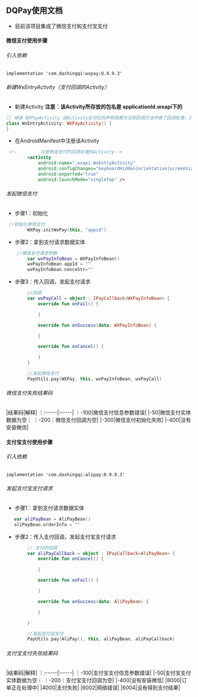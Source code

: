 ## DQPay使用文档
- 目前该项目集成了微信支付和支付宝支付

#### 微信支付使用步骤
###### 引入依赖
```
implementation 'com.dashingqi:wxpay:0.9.9.3'
```
###### 新建WxEntryActivity（支付回调的Activity）
- 新建Activity
**注意：该Activity所存放的包名是 applicationId.wxapi下的**
```kotlin
// 继承 WXPayActivity 该Activity在对应的声明周期方法和回调方法中做了回调处理，只需继承即可不用做其他处理
class WxEntryActivity: WXPayActivity() {
}
```
- 在AndroidManifest中注册该Activity
```xml
 <!--        注册微信支付的回调处理的Activity-->
        <activity
            android:name=".wxapi.WxEntryActivity"
            android:configChanges="keyboardHidden|orientation|screenSize"
            android:exported="true"
            android:launchMode="singleTop" />
```
###### 发起微信支付
- 步骤1：初始化
```kotlin
 //初始化微信支付
        WXPay.initWxPay(this, "appid")
```
- 步骤2：拿到支付请求数据实体
```kotlin
    //微信支付请求参数
        var wxPayInfoBean = WXPayInfoBean()
        wxPayInfoBean.appId = ""
        wxPayInfoBean.nonceStr=""
```
- 步骤3：传入回调，发起支付请求
```kotlin
        //回调
        var wxPayCall = object : IPayCallback<WXPayInfoBean> {
            override fun onFail() {

            }

            override fun onSuccess(data: WXPayInfoBean) {

            }

            override fun onCancel() {

            }
        }

        //发起微信支付
        PayUtils.pay(WXPay, this, wxPayInfoBean, wxPayCall)

```
###### 微信支付失败结果码
|结果码|解释|
｜:-----|:-----|
｜-100|微信支付信息参数错误|
|-50|微信支付实体数据为空｜
｜-200｜微信支付回调为空|
|-300|微信支付初始化失败|
|-400|没有安装微信|
#### 支付宝支付使用步骤

###### 引入依赖
```
implementation 'com.dashingqi:alipay:0.9.9.3'
```
###### 发起支付宝支付请求
- 步骤1：拿到支付请求数据实体
```kotlin
   var aliPayBean = AliPayBean()
   aliPayBean.orderInfo = ""
```
- 步骤2：传入支付回调，发起支付宝支付请求
```kotlin
        // 支付的回调
        var aliPayCallback = object : IPayCallback<AliPayBean> {
            override fun onCancel() {

            }

            override fun onFail() {

            }

            override fun onSuccess(data: AliPayBean) {

            }

        }

        //发起支付宝支付
        PayUtils.pay(AliPay(), this, aliPayBean, aliPayCallback)
```
###### 支付宝支付失败结果码
|结果码|解释|
｜:-----|:-----|
｜-100|支付宝支付信息参数错误|
|-50|支付宝支付实体数据为空｜
｜-200｜支付宝支付回调为空|
|-400|没有安装微信|
|8000|订单正在处理中|
|4000|支付失败|
|6002|网络错误|
|6004|没有得到支付结果|